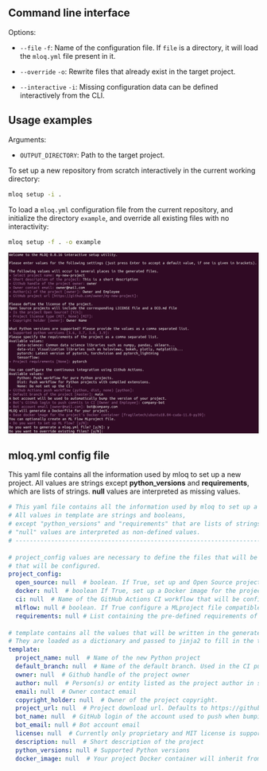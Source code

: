 ## Command line interface

Options:
* `--file` `-f`: Name of the configuration file. If `file` is a directory, it will load the `mloq.yml` file present in it.

* `--override` `-o`: Rewrite files that already exist in the target project.
* `--interactive` `-i`: Missing configuration data can be defined interactively from the CLI.

## Usage examples
Arguments:
* `OUTPUT_DIRECTORY`: Path to the target project.

To set up a new repository from scratch interactively in the current working directory:
```bash
mloq setup -i .
```

To load a `mloq.yml` configuration file from the current repository, and initialize the directory `example`, and 
override all existing files with no interactivity:
```bash
mloq setup -f . -o example
```

![ci python](../../images/mloq_setup.png)


## mloq.yml config file

This yaml file contains all the information used by mloq to set up a new project.
All values are strings except **python_versions** and **requirements**,
which are lists of strings. **null** values are interpreted as missing values.
```yaml
# This yaml file contains all the information used by mloq to set up a new project.
# All values in template are strings and booleans,
# except "python_versions" and "requirements" that are lists of strings.
# "null" values are interpreted as non-defined values.
# ------------------------------------------------------------------------------

# project_config values are necessary to define the files that will be written, and the tools
# that will be configured.
project_config:
  open_source: null  # boolean. If True, set up and Open Source project
  docker: null  # boolean If True, set up a Docker image for the project
  ci: null  # Name of the GitHub Actions CI workflow that will be configured.
  mlflow: null # boolean. If True configure a MLproject file compatible with ML Flow projects.
  requirements: null # List containing the pre-defined requirements of the project.

# template contains all the values that will be written in the generated files.
# They are loaded as a dictionary and passed to jinja2 to fill in the templates.
template:
  project_name: null  # Name of the new Python project
  default_branch: null  # Name of the default branch. Used in the CI push workflow.
  owner: null  # Github handle of the project owner
  author: null  # Person(s) or entity listed as the project author in setup.py
  email: null  # Owner contact email
  copyright_holder: null  # Owner of the project copyright.
  project_url: null  # Project download url. Defaults to https://github.com/{owner}/{project_name}
  bot_name: null  # GitHub login of the account used to push when bumping the project version
  bot_email: null # Bot account email
  license: null  # Currently only proprietary and MIT license is supported
  description: null  # Short description of the project
  python_versions: null # Supported Python versions
  docker_image: null  # Your project Docker container will inherit from this image.
```